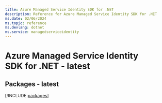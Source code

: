 ```yaml
---
title: Azure Managed Service Identity SDK for .NET
description: Reference for Azure Managed Service Identity SDK for .NET
ms.date: 02/06/2024
ms.topic: reference
ms.devlang: dotnet
ms.service: managedserviceidentity
---
```

# Azure Managed Service Identity SDK for .NET - latest
## Packages - latest
[!INCLUDE [packages](managed-service-identity-index.md)]